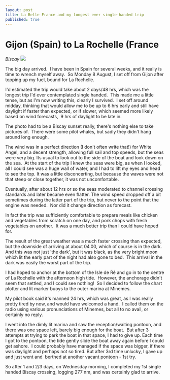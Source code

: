 ```yaml
---
layout: post
title: La Belle France and my longest ever single-handed trip
published: true
---
```


# Gijon (Spain) to La Rochelle (France

*Biscay ![]({{site.baseurl}}/assets/img_1182-sml_scale.jpg)*

The big day arrived.  I have been in Spain for several weeks, and it really is time to wrench myself away.  So Monday 8 August, I set off from Gijon after topping up my fuel, bound for La Rochelle.

I'd estimated the trip would take about 2 days/48 hrs, which was the longest trip I'd ever contemplated single handed.  This made me a little tense, but as I'm now writing this, clearly I survived.  I set off around midday, thinking that would allow me to be up to 6 hrs early and still have daylight if faster than expected, or if slower, which seemed more likely based on wind forecasts,  9 hrs of daylight to be late in.

The photo had to be a Biscay sunset really, there's nothing else to take pictures of.  There were some pilot whales, but sadly they didn't hang around long enough.

The wind was in a perfect direction (I don't often write that!) for White Angel, and a decent strength, allowing full sail and top speeds, but the seas were very big. Its usual to look out to the side of the boat and look down on the sea.  At the start of the trip I knew the seas were big, as when I looked, all I could see was a huge wall of water, and I had to lift my eyes and head to see the top. It was a little disconcerting, but because the waves were not that steep or close together, it was not uncomfortable.

Eventually, after about 12 hrs or so the seas moderated to channel crossing standards and later became even flatter. The wind speed dropped off a bit sometimes during the latter part of the trip, but never to the point that the engine was needed.  Nor did it change direction as forecast.

In fact the trip was sufficiently comfortable to prepare meals like chicken and vegetables from scratch on one day, and pork chops with fresh vegetables on another.  It was a much better trip than I could have hoped for.

The result of the great weather was a much faster crossing than expected, but the downside of arriving at about 04.00, which of course is in the dark.  And this was not just 'the dark', but it was black, as the very bright moon which lit the early part of the night had also gone to bed.  This arrival in the dark was easily the worst part of the trip.

I had hoped to anchor at the bottom of the Isle de Ré and go in to the centre of La Rochelle with the afternoon high tide.  However, the anchorage didn't seem that settled, and I could see nothing!  So I decided to follow the chart plotter and lit marker buoys to the outer marina at Minemes.

My pilot book said it's manned 24 hrs, which was great, as I was really pretty tired by now, and would have welcomed a hand.  I called them on the radio using various pronunciations of Minemes, but all to no avail, or certainly no reply.

I went into the dimly lit marina and saw the reception/waiting pontoon, and there was one space left, barely big enough for the boat.  But after 3 attempts at trying to park the boat in that space, I had to give up. Each time I got to the pontoon, the tide gently slide the boat away again before I could get ashore.  I could probably have managed if the space was bigger, if there was daylight and perhaps not so tired. But after 3rd time unlucky, I gave up and just went and  berthed at another vacant pontoon - 1st try.

So after 1 and 2/3 days, on Wednesday morning, I completed my 1st single handed Biscay crossing, logging 277 nm, and was certainly glad to arrive.

